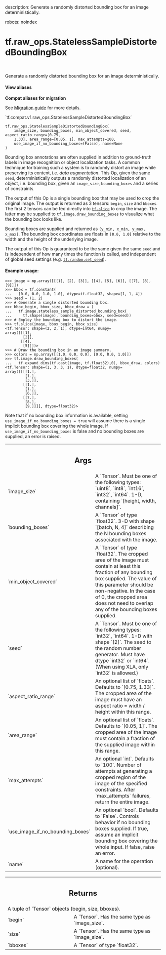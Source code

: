 description: Generate a randomly distorted bounding box for an image deterministically.

robots: noindex

# tf.raw_ops.StatelessSampleDistortedBoundingBox

<!-- Insert buttons and diff -->

<table class="tfo-notebook-buttons tfo-api nocontent" align="left">

</table>



Generate a randomly distorted bounding box for an image deterministically.

<section class="expandable">
  <h4 class="showalways">View aliases</h4>
  <p>
<b>Compat aliases for migration</b>
<p>See
<a href="https://www.tensorflow.org/guide/migrate">Migration guide</a> for
more details.</p>
<p>`tf.compat.v1.raw_ops.StatelessSampleDistortedBoundingBox`</p>
</p>
</section>

<pre class="devsite-click-to-copy prettyprint lang-py tfo-signature-link">
<code>tf.raw_ops.StatelessSampleDistortedBoundingBox(
    image_size, bounding_boxes, min_object_covered, seed, aspect_ratio_range=[0.75,
    1.33], area_range=[0.05, 1], max_attempts=100,
    use_image_if_no_bounding_boxes=(False), name=None
)
</code></pre>



<!-- Placeholder for "Used in" -->

Bounding box annotations are often supplied in addition to ground-truth labels
in image recognition or object localization tasks. A common technique for
training such a system is to randomly distort an image while preserving its
content, i.e. *data augmentation*. This Op, given the same `seed`,
deterministically outputs a randomly distorted localization of an object, i.e.
bounding box, given an `image_size`, `bounding_boxes` and a series of
constraints.

The output of this Op is a single bounding box that may be used to crop the
original image. The output is returned as 3 tensors: `begin`, `size` and
`bboxes`. The first 2 tensors can be fed directly into <a href="../../tf/slice.md"><code>tf.slice</code></a> to crop the
image. The latter may be supplied to <a href="../../tf/image/draw_bounding_boxes.md"><code>tf.image.draw_bounding_boxes</code></a> to visualize
what the bounding box looks like.

Bounding boxes are supplied and returned as `[y_min, x_min, y_max, x_max]`. The
bounding box coordinates are floats in `[0.0, 1.0]` relative to the width and
the height of the underlying image.

The output of this Op is guaranteed to be the same given the same `seed` and is
independent of how many times the function is called, and independent of global
seed settings (e.g. <a href="../../tf/random/set_seed.md"><code>tf.random.set_seed</code></a>).

#### Example usage:



```
>>> image = np.array([[[1], [2], [3]], [[4], [5], [6]], [[7], [8], [9]]])
>>> bbox = tf.constant(
...   [0.0, 0.0, 1.0, 1.0], dtype=tf.float32, shape=[1, 1, 4])
>>> seed = (1, 2)
>>> # Generate a single distorted bounding box.
>>> bbox_begin, bbox_size, bbox_draw = (
...   tf.image.stateless_sample_distorted_bounding_box(
...     tf.shape(image), bounding_boxes=bbox, seed=seed))
>>> # Employ the bounding box to distort the image.
>>> tf.slice(image, bbox_begin, bbox_size)
<tf.Tensor: shape=(2, 2, 1), dtype=int64, numpy=
array([[[1],
        [2]],
       [[4],
        [5]]])>
>>> # Draw the bounding box in an image summary.
>>> colors = np.array([[1.0, 0.0, 0.0], [0.0, 0.0, 1.0]])
>>> tf.image.draw_bounding_boxes(
...   tf.expand_dims(tf.cast(image, tf.float32),0), bbox_draw, colors)
<tf.Tensor: shape=(1, 3, 3, 1), dtype=float32, numpy=
array([[[[1.],
         [1.],
         [3.]],
        [[1.],
         [1.],
         [6.]],
        [[7.],
         [8.],
         [9.]]]], dtype=float32)>
```

Note that if no bounding box information is available, setting
`use_image_if_no_bounding_boxes = true` will assume there is a single implicit
bounding box covering the whole image. If `use_image_if_no_bounding_boxes` is
false and no bounding boxes are supplied, an error is raised.

<!-- Tabular view -->
 <table class="responsive fixed orange">
<colgroup><col width="214px"><col></colgroup>
<tr><th colspan="2"><h2 class="add-link">Args</h2></th></tr>

<tr>
<td>
`image_size`
</td>
<td>
A `Tensor`. Must be one of the following types: `uint8`, `int8`, `int16`, `int32`, `int64`.
1-D, containing `[height, width, channels]`.
</td>
</tr><tr>
<td>
`bounding_boxes`
</td>
<td>
A `Tensor` of type `float32`.
3-D with shape `[batch, N, 4]` describing the N bounding boxes
associated with the image.
</td>
</tr><tr>
<td>
`min_object_covered`
</td>
<td>
A `Tensor` of type `float32`.
The cropped area of the image must contain at least this
fraction of any bounding box supplied. The value of this parameter should be
non-negative. In the case of 0, the cropped area does not need to overlap
any of the bounding boxes supplied.
</td>
</tr><tr>
<td>
`seed`
</td>
<td>
A `Tensor`. Must be one of the following types: `int32`, `int64`.
1-D with shape `[2]`. The seed to the random number generator. Must have dtype
`int32` or `int64`. (When using XLA, only `int32` is allowed.)
</td>
</tr><tr>
<td>
`aspect_ratio_range`
</td>
<td>
An optional list of `floats`. Defaults to `[0.75, 1.33]`.
The cropped area of the image must have an aspect ratio =
width / height within this range.
</td>
</tr><tr>
<td>
`area_range`
</td>
<td>
An optional list of `floats`. Defaults to `[0.05, 1]`.
The cropped area of the image must contain a fraction of the
supplied image within this range.
</td>
</tr><tr>
<td>
`max_attempts`
</td>
<td>
An optional `int`. Defaults to `100`.
Number of attempts at generating a cropped region of the image
of the specified constraints. After `max_attempts` failures, return the entire
image.
</td>
</tr><tr>
<td>
`use_image_if_no_bounding_boxes`
</td>
<td>
An optional `bool`. Defaults to `False`.
Controls behavior if no bounding boxes supplied.
If true, assume an implicit bounding box covering the whole input. If false,
raise an error.
</td>
</tr><tr>
<td>
`name`
</td>
<td>
A name for the operation (optional).
</td>
</tr>
</table>



<!-- Tabular view -->
 <table class="responsive fixed orange">
<colgroup><col width="214px"><col></colgroup>
<tr><th colspan="2"><h2 class="add-link">Returns</h2></th></tr>
<tr class="alt">
<td colspan="2">
A tuple of `Tensor` objects (begin, size, bboxes).
</td>
</tr>
<tr>
<td>
`begin`
</td>
<td>
A `Tensor`. Has the same type as `image_size`.
</td>
</tr><tr>
<td>
`size`
</td>
<td>
A `Tensor`. Has the same type as `image_size`.
</td>
</tr><tr>
<td>
`bboxes`
</td>
<td>
A `Tensor` of type `float32`.
</td>
</tr>
</table>

